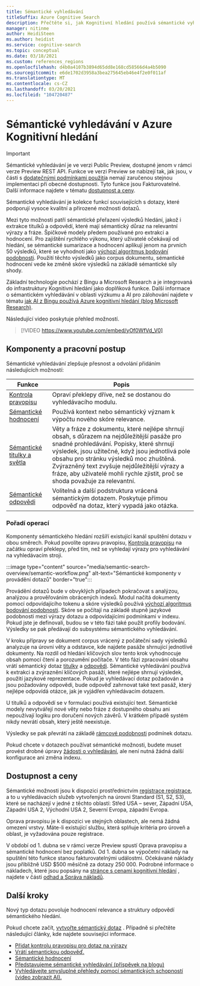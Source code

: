 ```yaml
---
title: Sémantické vyhledávání
titleSuffix: Azure Cognitive Search
description: Přečtěte si, jak Kognitivní hledání používá sémantické vyhledávací modely pro rozsáhlou výuku z Bingu, aby byly výsledky hledání intuitivnějšíější.
manager: nitinme
author: HeidiSteen
ms.author: heidist
ms.service: cognitive-search
ms.topic: conceptual
ms.date: 03/18/2021
ms.custom: references_regions
ms.openlocfilehash: d4b0a4107b3894d65dd8e168cd58566d4a4b5090
ms.sourcegitcommit: e6de1702d3958a3bea275645eb46e4f2e0f011af
ms.translationtype: MT
ms.contentlocale: cs-CZ
ms.lasthandoff: 03/20/2021
ms.locfileid: "104720487"
---
```

# <a name="semantic-search-in-azure-cognitive-search"></a>Sémantické vyhledávání v Azure Kognitivní hledání

> [!IMPORTANT]
> Sémantické vyhledávání je ve verzi Public Preview, dostupné jenom v rámci verze Preview REST API. Funkce ve verzi Preview se nabízejí tak, jak jsou, v části s [dodatečnými podmínkami použití](https://azure.microsoft.com/support/legal/preview-supplemental-terms/)a nemají zaručenou stejnou implementaci při obecné dostupnosti. Tyto funkce jsou Fakturovatelné. Další informace najdete v tématu [dostupnost a ceny](semantic-search-overview.md#availability-and-pricing).

Sémantické vyhledávání je kolekce funkcí souvisejících s dotazy, které podporují vysoce kvalitní a přirozené možnosti dotazů. 

Mezi tyto možnosti patří sémantické přeřazení výsledků hledání, jakož i extrakce titulků a odpovědí, které mají sémantický důraz na relevantní výrazy a fráze. Špičkové modely předem používané pro extrakci a hodnocení. Pro zajištění rychlého výkonu, který uživatelé očekávají od hledání, se sémantické sumarizace a hodnocení aplikují jenom na prvních 50 výsledků, které se vyhodnotí jako [výchozí algoritmus bodování podobnosti](index-similarity-and-scoring.md#similarity-ranking-algorithms). Použití těchto výsledků jako corpus dokumentu, sémantické hodnocení vede ke změně skóre výsledků na základě sémantické síly shody.

Základní technologie pochází z Bingu a Microsoft Research a je integrovaná do infrastruktury Kognitivní hledání jako doplňková funkce. Další informace o sémantickém vyhledávání v oblasti výzkumu a AI pro zálohování najdete v tématu [jak AI z Bingu používá Azure kognitivní hledání (blog Microsoft Research)](https://www.microsoft.com/research/blog/the-science-behind-semantic-search-how-ai-from-bing-is-powering-azure-cognitive-search/).

Následující video poskytuje přehled možností.

> [!VIDEO https://www.youtube.com/embed/yOf0WfVd_V0]

## <a name="components-and-workflow"></a>Komponenty a pracovní postup

Sémantické vyhledávání zlepšuje přesnost a odvolání přidáním následujících možností:

| Funkce | Popis |
|---------|-------------|
| [Kontrola pravopisu](speller-how-to-add.md) | Opraví překlepy dříve, než se dostanou do vyhledávacího modulu. |
| [Sémantické hodnocení](semantic-ranking.md) | Používá kontext nebo sémantický význam k výpočtu nového skóre relevance. |
| [Sémantické titulky a světla](semantic-how-to-query-request.md) | Věty a fráze z dokumentu, které nejlépe shrnují obsah, s důrazem na nejdůležitější pasáže pro snadné prohledávání. Popisky, které shrnují výsledek, jsou užitečné, když jsou jednotlivá pole obsahu pro stránku výsledků moc zhuštěná. Zvýrazněný text zvyšuje nejdůležitější výrazy a fráze, aby uživatelé mohli rychle zjistit, proč se shoda považuje za relevantní. |
| [Sémantické odpovědi](semantic-answers.md) | Volitelná a další podstruktura vrácená sémantickým dotazem. Poskytuje přímou odpověď na dotaz, který vypadá jako otázka. |

### <a name="order-of-operations"></a>Pořadí operací

Komponenty sémantického hledání rozšíří existující kanál spuštění dotazu v obou směrech. Pokud povolíte opravu pravopisu, [Kontrola pravopisu](speller-how-to-add.md) na začátku opraví překlepy, před tím, než se vyhledají výrazy pro vyhledávání na vyhledávacím stroji.

:::image type="content" source="media/semantic-search-overview/semantic-workflow.png" alt-text="Sémantické komponenty v provádění dotazů" border="true":::

Provádění dotazů bude v obvyklých případech pokračovat s analýzou, analýzou a prověřováním obrácených indexů. Modul načítá dokumenty pomocí odpovídajícího tokenu a skóre výsledků používá [výchozí algoritmus bodování podobnosti](index-similarity-and-scoring.md#similarity-ranking-algorithms). Skóre se počítají na základě stupně jazykové podobnosti mezi výrazy dotazu a odpovídajícími podmínkami v indexu. Pokud jste je definovali, budou se v této fázi také použít profily bodování. Výsledky se pak předávají do subsystému sémantického vyhledávání.

V kroku přípravy se dokument corpus vrácený z počáteční sady výsledků analyzuje na úrovni věty a odstavce, kde najdete pasáže shrnující jednotlivé dokumenty. Na rozdíl od hledání klíčových slov tento krok vyhodnocuje obsah pomocí čtení a porozumění počítače. V této fázi zpracování obsahu vrátí sémantický dotaz [titulky](semantic-how-to-query-request.md) a [odpovědi](semantic-answers.md). Sémantické vyhledávání používá k extrakci a zvýraznění klíčových pasáží, které nejlépe shrnují výsledek, použití jazykové reprezentace. Pokud je vyhledávací dotaz požadován a jsou požadovány odpovědi, bude odpověď zahrnovat také text pasáž, který nejlépe odpovídá otázce, jak je vyjádřen vyhledávacím dotazem. 

U titulků a odpovědí se v formulaci používá existující text. Sémantické modely nevytvářejí nové věty nebo fráze z dostupného obsahu ani nepoužívají logiku pro doručení nových závěrů. V krátkém případě systém nikdy nevrátí obsah, který ještě neexistuje.

Výsledky se pak převrátí na základě [rámcové podobnosti](semantic-ranking.md) podmínek dotazu.

Pokud chcete v dotazech používat sémantické možnosti, budete muset provést drobné úpravy [žádosti o vyhledávání](semantic-how-to-query-request.md), ale není nutná žádná další konfigurace ani změna indexu.

## <a name="availability-and-pricing"></a>Dostupnost a ceny

Sémantické možnosti jsou k dispozici prostřednictvím [registrace registrace](https://aka.ms/SemanticSearchPreviewSignup), a to u vyhledávacích služeb vytvořených na úrovni Standard (S1, S2, S3), které se nacházejí v jedné z těchto oblastí: Střed USA – sever, Západní USA, Západní USA 2, Východní USA 2, Severní Evropa, západní Evropa. 

Oprava pravopisu je k dispozici ve stejných oblastech, ale nemá žádná omezení vrstvy. Máte-li existující službu, která splňuje kritéria pro úroveň a oblast, je vyžadována pouze registrace.

V období od 1. dubna se v rámci verze Preview spustí Oprava pravopisu a sémantické hodnocení bez poplatků. Od 1. dubna se výpočetní náklady na spuštění této funkce stanou fakturovatelnými událostmi. Očekávané náklady jsou přibližně USD $500 měsíčně za dotazy 250 000. Podrobné informace o nákladech, které jsou popsány na [stránce s cenami kognitivní hledání](https://azure.microsoft.com/pricing/details/search/) , najdete v části [odhad a Správa nákladů](search-sku-manage-costs.md).

## <a name="next-steps"></a>Další kroky

Nový typ dotazu povoluje hodnocení relevance a struktury odpovědí sémantického hledání.

Pokud chcete začít, [vytvořte sémantický dotaz](semantic-how-to-query-request.md) . Případně si přečtěte následující články, kde najdete související informace.

+ [Přidat kontrolu pravopisu pro dotaz na výrazy](speller-how-to-add.md)
+ [Vrátí sémantickou odpověď.](semantic-answers.md)
+ [Sémantické hodnocení](semantic-ranking.md)
+ [Představujeme sémantické vyhledávání (příspěvek na blogu)](https://techcommunity.microsoft.com/t5/azure-ai/introducing-semantic-search-bringing-more-meaningful-results-to/ba-p/2175636)
+ [Vyhledávejte smysluplné přehledy pomocí sémantických schopností (video zobrazit AI).](https://channel9.msdn.com/Shows/AI-Show/Find-meaningful-insights-using-semantic-capabilities-in-Azure-Cognitive-Search)